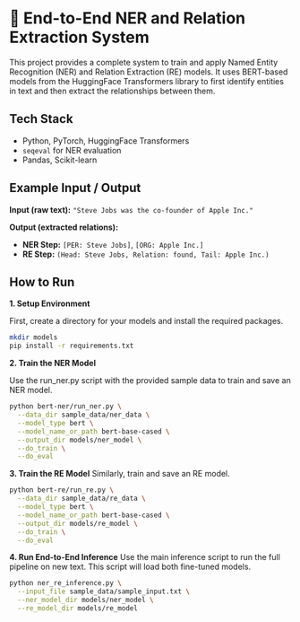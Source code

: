 
# 🔗 End-to-End NER and Relation Extraction System
This project provides a complete system to train and apply Named Entity Recognition (NER) and Relation Extraction (RE) models. It uses BERT-based models from the HuggingFace Transformers library to first identify entities in text and then extract the relationships between them.

## Tech Stack
*   Python, PyTorch, HuggingFace Transformers
*   `seqeval` for NER evaluation
*   Pandas, Scikit-learn

## Example Input / Output
**Input (raw text):**
`"Steve Jobs was the co-founder of Apple Inc."`

**Output (extracted relations):**
*   **NER Step:** `[PER: Steve Jobs]`, `[ORG: Apple Inc.]`
*   **RE Step:** `(Head: Steve Jobs, Relation: found, Tail: Apple Inc.)`


## How to Run

**1. Setup Environment**

First, create a directory for your models and install the required packages.

```bash
mkdir models
pip install -r requirements.txt
```

**2. Train the NER Model**

Use the run_ner.py script with the provided sample data to train and save an NER model.
```bash
python bert-ner/run_ner.py \
  --data_dir sample_data/ner_data \
  --model_type bert \
  --model_name_or_path bert-base-cased \
  --output_dir models/ner_model \
  --do_train \
  --do_eval
```

**3. Train the RE Model**
Similarly, train and save an RE model.
```bash
python bert-re/run_re.py \
  --data_dir sample_data/re_data \
  --model_type bert \
  --model_name_or_path bert-base-cased \
  --output_dir models/re_model \
  --do_train \
  --do_eval
```

**4. Run End-to-End Inference**
Use the main inference script to run the full pipeline on new text. This script will load both fine-tuned models.
```bash
python ner_re_inference.py \
  --input_file sample_data/sample_input.txt \
  --ner_model_dir models/ner_model \
  --re_model_dir models/re_model
```
